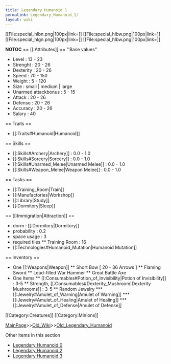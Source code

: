 ```yaml
---
title: Legendary Humanoid 1
permalink: Legendary_Humanoid_1/
layout: wiki
---
```

[[File:special_hlbn.png|100px|link=]]
[[File:special_hlbw.png|100px|link=]]
[[File:special_hlgn.png|100px|link=]]
[[File:special_hlbw.png|100px|link=]]

__NOTOC__
== [[:Attributes]] ==
''Base values''
* Level : 13 - 23
* Strenght : 20 - 26
* Dexterity : 20 - 26
* Speed : 70 - 150
* Weight : 5 - 120
* Size : small | medium | large
* Unarmed attackbonus : 5 - 15
* Attack : 20 - 26
* Defense : 20 - 26
* Accuracy : 20 - 26
* Salary : 40

== Traits ==
* [[:Traits#Humanoid|Humanoid]]

== Skills ==
* [[:Skills#Archery|Archery]] : 0.0 - 1.0
* [[:Skills#Sorcery|Sorcery]] : 0.0 - 1.0
* [[:Skills#Unarmed_Melee|Unarmed Melee]] : 0.0 - 1.0
* [[:Skills#Weapon_Melee|Weapon Melee]] : 0.0 - 1.0

== Tasks ==
* [[:Training_Room|Train]]
* [[:Manufactories|Workshop]]
* [[:Library|Study]]
* [[:Dormitory|Sleep]]

== [[:Immigration|Attraction]] ==
* dorm : [[:Dormitory|Dormitory]]
* probability : 0.2
* space usage : 3
* required tiles
** Training Room : 16
* [[:Technologies#Humanoid_Mutation|Humanoid Mutation]]

== Inventory ==
* One [[:Weapons|Weapon]]
** Short Bow [ 20 - 36 Arrows ]
** Flaming Sword
** Lead-filled War Hammer
** Great Battle Axe
* One Items
** [[:Consumables#Potion_of_Invisibility|Potion of Invisibility]] : 3-5
** Strength, [[:Consumables#Dexterity_Mushroom|Dexterity Mushrooms]] : 3-5 
** Random Jewelry
*** [[:Jewelry#Amulet_of_Warning|Amulet of Warning]]
*** [[:Jewelry#Amulet_of_Healing|Amulet of Healing]]
*** [[:Jewelry#Amulet_of_Defense|Amulet of Defense]]

[[Category:Creatures]]
[[Category:Minions]]

[MainPage](/keeperrl_wiki/ "wikilink")>>[Old_Wiki](/keeperrl_wiki/Old_Wiki "wikilink")>>[Old_Legendary_Humanoid](/keeperrl_wiki/Old_Legendary_Humanoid "wikilink")

Other items in this section
-    [Legendary Humanoid 0](/keeperrl_wiki/Legendary_Humanoid_0 "wikilink")
-    [Legendary Humanoid 2](/keeperrl_wiki/Legendary_Humanoid_2 "wikilink")
-    [Legendary Humanoid 3](/keeperrl_wiki/Legendary_Humanoid_3 "wikilink")
